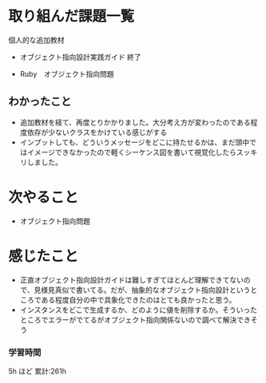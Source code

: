 # 取り組んだ課題一覧
個人的な追加教材
- オブジェクト指向設計実践ガイド 終了

- Ruby　オブジェクト指向問題
## わかったこと
- 追加教材を経て、再度とりかかりました。大分考え方が変わったのである程度依存が少ないクラスをかけている感じがする
- インプットしても、どういうメッセージをどこに持たせるかは、まだ頭中ではイメージできなかったので軽くシーケンス図を書いて視覚化したらスッキリしました。
# 次やること

- オブジェクト指向問題

# 感じたこと
- 正直オブジェクト指向設計ガイドは難しすぎてほとんど理解できてないので、見様見真似で書いてる。だが、抽象的なオブジェクト指向設計というところである程度自分の中で具象化できたのはとても良かったと思う。
- インスタンスをどこで生成するか、どのように値を削除するか。そういったところでエラーがでてるがオブジェクト指向関係ないので調べて解決できそう
### 学習時間

5h ほど
累計:261h
